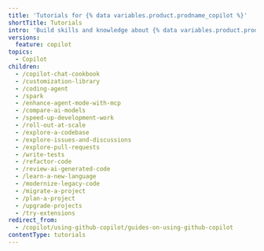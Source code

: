 ```yaml
---
title: 'Tutorials for {% data variables.product.prodname_copilot %}'
shortTitle: Tutorials
intro: 'Build skills and knowledge about {% data variables.product.prodname_copilot %} through examples and hands-on activities.'
versions:
  feature: copilot
topics:
  - Copilot
children:
  - /copilot-chat-cookbook
  - /customization-library
  - /coding-agent
  - /spark
  - /enhance-agent-mode-with-mcp
  - /compare-ai-models
  - /speed-up-development-work
  - /roll-out-at-scale
  - /explore-a-codebase
  - /explore-issues-and-discussions
  - /explore-pull-requests
  - /write-tests
  - /refactor-code
  - /review-ai-generated-code
  - /learn-a-new-language
  - /modernize-legacy-code
  - /migrate-a-project
  - /plan-a-project
  - /upgrade-projects
  - /try-extensions
redirect_from:
  - /copilot/using-github-copilot/guides-on-using-github-copilot
contentType: tutorials
---
```

